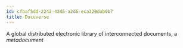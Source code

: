 ```yaml
---
id: cfbaf5dd-2242-42d5-a2d5-eca320dab0b7
title: Docuverse
---
```


A global distributed electronic library of interconnected documents, a *metadocument*
